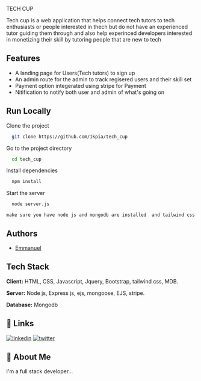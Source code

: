 TECH CUP

 Tech cup is a web application that helps connect tech tutors to tech enthusiasts or people interested in thech but do not have an experienced tutor guiding them through and also help experinced developers interested in monetizing their skill by tutoring people that are new to tech

## Features
    
 - A landing page for Users(Tech tutors) to sign up
 - An admin route for the admin to track regisered users and their skill set
 - Payment option integerated using stripe for Payment
 - Nitification to notify both user and admin of what's going on
 


## Run Locally

Clone the project

```bash
  git clone https://github.com/Ikpia/tech_cup
```

Go to the project directory

```bash
  cd tech_cup
```

Install dependencies

```bash
  npm install
```

Start the server

```bash
  node server.js

```
`make sure you have node js and mongodb are installed  and tailwind css`


## Authors

- [Emmanuel](https://www.github.com/Ikpia)


## Tech Stack

**Client:** HTML, CSS, Javascript, Jquery, Bootstrap, tailwind css, MDB.

**Server:** Node js, Express js, ejs, mongoose, EJS, stripe.

**Database:** Mongodb


## 🔗 Links
[![linkedin](https://img.shields.io/badge/linkedin-0A66C2?style=for-the-badge&logo=linkedin&logoColor=white)](https://www.linkedin.com/in/emmanuel-ikpia-78428a236)
[![twitter](https://img.shields.io/badge/twitter-1DA1F2?style=for-the-badge&logo=twitter&logoColor=white)](https://twitter.com/ikpia_e)


## 🚀 About Me
I'm a full stack developer...

